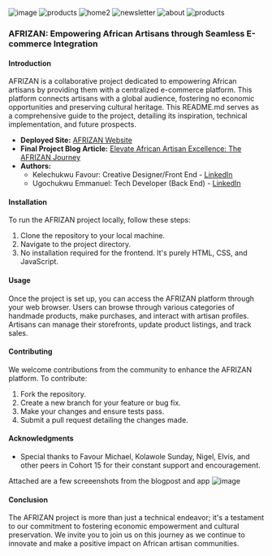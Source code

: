 ![image](https://github.com/kelechukwufavour/AFRIZAN-MVP/assets/125453849/bc672bc7-4805-4a0f-aaee-2439b55a323c)
![products](https://github.com/kelechukwufavour/AFRIZAN-MVP/assets/34918992/eac064a8-261c-42ad-9e92-477ca504f4ef)
![home2](https://github.com/kelechukwufavour/AFRIZAN-MVP/assets/34918992/06ce62c0-bc11-47bb-a15a-fba0f286919d)
![newsletter](https://github.com/kelechukwufavour/AFRIZAN-MVP/assets/34918992/38ac57fe-78e4-4490-991c-2da43c262b84)
![about](https://github.com/kelechukwufavour/AFRIZAN-MVP/assets/34918992/df993353-9c16-4e4e-9c76-f770c61cd3ac)
![products](https://github.com/kelechukwufavour/AFRIZAN-MVP/assets/34918992/fe8f911c-ee84-43f9-88b3-fbef29203105)

### AFRIZAN: Empowering African Artisans through Seamless E-commerce Integration

#### Introduction
AFRIZAN is a collaborative project dedicated to empowering African artisans by providing them with a centralized e-commerce platform. This platform connects artisans with a global audience, fostering no economic opportunities and preserving cultural heritage. This README.md serves as a comprehensive guide to the project, detailing its inspiration, technical implementation, and future prospects.

- **Deployed Site:** [AFRIZAN Website](https://example.com)
- **Final Project Blog Article:** [Elevate African Artisan Excellence: The AFRIZAN Journey](https://example.com/blog)
- **Authors:**
  - Kelechukwu Favour: Creative Designer/Front End - [LinkedIn](https://linkedin.com/kelechukwufavour)
  - Ugochukwu Emmanuel: Tech Developer (Back End) - [LinkedIn](https://linkedin.com/ugochukwuemmanuel)

#### Installation
To run the AFRIZAN project locally, follow these steps:
1. Clone the repository to your local machine.
2. Navigate to the project directory.
3. No installation required for the frontend. It's purely HTML, CSS, and JavaScript.

#### Usage
Once the project is set up, you can access the AFRIZAN platform through your web browser. Users can browse through various categories of handmade products, make purchases, and interact with artisan profiles. Artisans can manage their storefronts, update product listings, and track sales.

#### Contributing
We welcome contributions from the community to enhance the AFRIZAN platform. To contribute:
1. Fork the repository.
2. Create a new branch for your feature or bug fix.
3. Make your changes and ensure tests pass.
4. Submit a pull request detailing the changes made.

#### Acknowledgments
- Special thanks to Favour Michael, Kolawole Sunday, Nigel, Elvis, and other peers in Cohort 15 for their constant support and encouragement.

Attached are a few screeenshots from the blogpost and app
![image](https://github.com/kelechukwufavour/AFRIZAN-MVP/assets/125453849/28dc9729-471c-4e59-8ef8-ec3e60499918)

#### Conclusion
The AFRIZAN project is more than just a technical endeavor; it's a testament to our commitment to fostering economic empowerment and cultural preservation. We invite you to join us on this journey as we continue to innovate and make a positive impact on African artisan communities.
